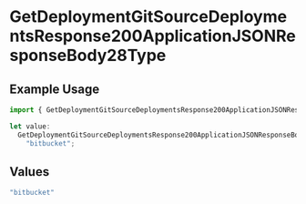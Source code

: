 # GetDeploymentGitSourceDeploymentsResponse200ApplicationJSONResponseBody28Type

## Example Usage

```typescript
import { GetDeploymentGitSourceDeploymentsResponse200ApplicationJSONResponseBody28Type } from "@vercel/sdk/models/getdeploymentop.js";

let value:
  GetDeploymentGitSourceDeploymentsResponse200ApplicationJSONResponseBody28Type =
    "bitbucket";
```

## Values

```typescript
"bitbucket"
```